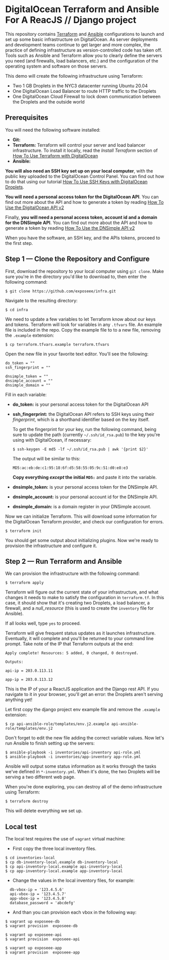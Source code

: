 # DigitalOcean Terraform and Ansible For A ReacJS // Django project

This repository contains [Terraform](https://www.terraform.io/) and [Ansible](https://www.ansible.com/) configurations to launch and set up some basic infrastructure on DigitalOcean. As server deployments and development teams continue to get larger and more complex, the practice of defining infrastructure as version-controlled code has taken off. Tools such as Ansible and Terraform allow you to clearly define the servers you need (and firewalls, load balancers, etc.) and the configuration of the operating system and software on those servers.

This demo will create the following infrastructure using Terraform:

- Two 1 GB Droplets in the NYC3 datacenter running Ubuntu 20.04
- One DigitalOcean Load Balancer to route HTTP traffic to the Droplets
- One DigitalOcean Cloud Firewall to lock down communication between the Droplets and the outside world

## Prerequisites

You will need the following software installed:

- **Git:**
- **Terraform:** Terraform will control your server and load balancer infrastructure. To install it locally, read the _Install Terraform_ section of [How To Use Terraform with DigitalOcean](https://www.digitalocean.com/community/tutorials/how-to-use-terraform-with-digitalocean#install-terraform)
- **Ansible:**

**You will also need an SSH key set up on your local computer**, with the public key uploaded to the DigitalOcean Control Panel. You can find out how to do that using our tutorial [How To Use SSH Keys with DigitalOcean Droplets](https://www.digitalocean.com/community/tutorials/how-to-use-ssh-keys-with-digitalocean-droplets).

**You will need a personal access token for the DigitalOcean API**. You can find out more about the API and how to generate a token by reading [How To Use the DigitalOcean API v2](https://www.digitalocean.com/community/tutorials/how-to-use-the-digitalocean-api-v2)

Finally, **you will need a personal access token, account id and a domain for the DNSimple API**. You can find out more about the API and how to generate a token by reading [How To Use the DNSimple API v2](https://developer.dnsimple.com/v2/)

When you have the software, an SSH key, and the APIs tokens, proceed to the first step.


## Step 1 — Clone the Repository and Configure

First, download the repository to your local computer using `git clone`. Make sure you're in the directory you'd like to download to, then enter the following command:

```
$ git clone https://github.com/exposeee/infra.git
```

Navigate to the resulting directory:

```
$ cd infra
```

We need to update a few variables to let Terraform know about our keys and tokens. Terraform will look for variables in any `.tfvars` file. An example file is included in the repo. Copy the example file to to a new file, removing the `.example` extension:

```
$ cp terraform.tfvars.example terraform.tfvars
```

Open the new file in your favorite text editor. You'll see the following:

```
do_token = ""
ssh_fingerprint = ""

dnsimple_token = ""
dnsimple_account = ""
dnsimple_domain = ""
```

Fill in each variable:

- **do_token:** is your personal access token for the DigitalOcean API
- **ssh_fingerprint:** the DigitalOcean API refers to SSH keys using their _fingerprint_, which is a shorthand identifier based on the key itself.

  To get the fingerprint for your key, run the following command, being sure to update the path (currently `~/.ssh/id_rsa.pub`) to the key you're using with DigitalOcean, if necessary:

  ```
  $ ssh-keygen -E md5 -lf ~/.ssh/id_rsa.pub | awk '{print $2}'
  ```

  The output will be similar to this:

  ```
  MD5:ac:eb:de:c1:95:18:6f:d5:58:55:05:9c:51:d0:e8:e3
  ```

  **Copy everything _except_ the initial `MD5:`** and paste it into the variable.

- **dnsimple_token:** is your personal access token for the DNSimple API.
- **dnsimple_account:** is your personal account id for the DNSimple API.
- **dnsimple_domain:** is a domain register in your DNSimple account.

Now we can initialize Terraform. This will download some information for the DigitalOcean Terraform _provider_, and check our configuration for errors.

```
$ terraform init
```

You should get some output about initializing plugins. Now we're ready to provision the infrastructure and configure it.


## Step 2 — Run Terraform and Ansible

We can provision the infrastructure with the following command:

```
$ terraform apply
```

Terraform will figure out the current state of your infrastructure, and what changes it needs to make to satisfy the configuration in `terraform.tf`. In this case, it should show that it's creating two Droplets, a load balancer, a firewall, and a _null_resource_ (this is used to create the `inventory` file for Ansible).

If all looks well, type `yes` to proceed.

Terraform will give frequent status updates as it launches infrastructure. Eventually, it will complete and you'll be returned to your command line prompt. Take note of the IP that Terraform outputs at the end:

```
Apply complete! Resources: 5 added, 0 changed, 0 destroyed.

Outputs:

api-ip = 203.0.113.11

app-ip = 203.0.113.12
```

This is the IP of your a ReactJS application and the Django rest API. If you navigate to it in your browser, you'll get an error: the Droplets aren't serving anything yet!


Let first copy the django project env example file and remove the `.example` extension:

```
$ cp api-ansible-role/templates/env.j2.example api-ansible-role/templates/env.j2
```

Don't forget to edit the new file adding the correct variable values.
Now let's run Ansible to finish setting up the servers:

```
$ ansible-playbook -i inventories/api-inventory api-role.yml
$ ansible-playbook -i inventories/app-inventory app-role.yml
```

Ansible will output some status information as it works through the tasks we've defined in `*-inventory.yml`. When it's done, the two Droplets will be serving a two different web page.

When you're done exploring, you can destroy all of the demo infrastructure using Terraform:

```
$ terraform destroy
```

This will delete everything we set up.

## Local test

The local test requires the use of `vagrant` virtual machine:

- First copy the three local inventory files.

```
$ cd inventories-local
$ cp db-inventory-local.example db-inventory-local
$ cp api-inventory-local.example api-inventory-local
$ cp app-inventory-local.example app-inventory-local
```

- Change the values in the local inventory files, for example:

```
  db-vbox-ip = '123.4.5.6'
  api-vbox-ip = '123.4.5.7'
  app-vbox-ip = '123.4.5.8'
  database_password = 'abcdefg'
```

- And than you can provision each vbox in the following way:

```
$ vagrant up exposeee-db
$ vagrant provision  exposeee-db
```

```
$ vagrant up exposeee-api
$ vagrant provision  exposeee-api
```

```
$ vagrant up exposeee-app
$ vagrant provision  exposeee-app
```
